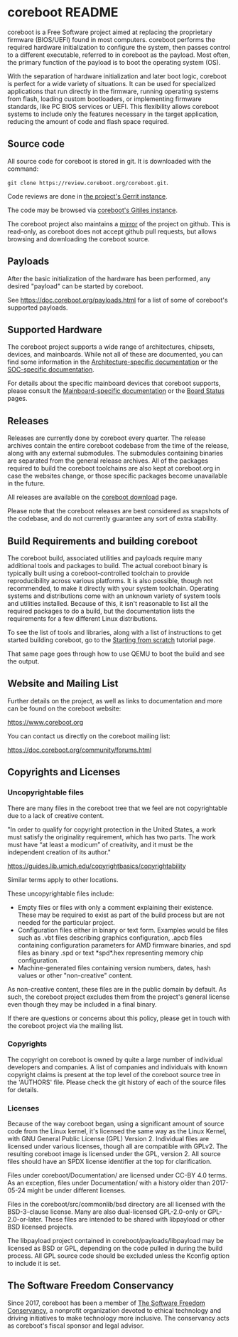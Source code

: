 coreboot README
===============

coreboot is a Free Software project aimed at replacing the proprietary
firmware (BIOS/UEFI) found in most computers. coreboot performs the
required hardware initialization to configure the system, then passes
control to a different executable, referred to in coreboot as the
payload. Most often, the primary function of the payload is to boot the
operating system (OS).

With the separation of hardware initialization and later boot logic,
coreboot is perfect for a wide variety of situations. It can be used
for specialized applications that run directly in the firmware, running
operating systems from flash, loading custom bootloaders, or
implementing firmware standards, like PC BIOS services or UEFI. This
flexibility allows coreboot systems to include only the features
necessary in the target application, reducing the amount of code and
flash space required.


Source code
-----------

All source code for coreboot is stored in git. It is downloaded with
the command:

`git clone https://review.coreboot.org/coreboot.git`.

Code reviews are done in [the project's Gerrit
instance](https://review.coreboot.org/).

The code may be browsed via [coreboot's Gitiles
instance](https://review.coreboot.org/plugins/gitiles/coreboot/+/refs/heads/master).

The coreboot project also maintains a
[mirror](https://github.com/coreboot/coreboot) of the project on github.
This is read-only, as coreboot does not accept github pull requests,
but allows browsing and downloading the coreboot source.

Payloads
--------

After the basic initialization of the hardware has been performed, any
desired "payload" can be started by coreboot.

See <https://doc.coreboot.org/payloads.html> for a list of some of
coreboot's supported payloads.


Supported Hardware
------------------

The coreboot project supports a wide range of architectures, chipsets,
devices, and mainboards. While not all of these are documented, you can
find some information in the [Architecture-specific
documentation](https://doc.coreboot.org/arch/index.html) or the
[SOC-specific documentation](https://doc.coreboot.org/soc/index.html).

For details about the specific mainboard devices that coreboot supports,
please consult the [Mainboard-specific
documentation](https://doc.coreboot.org/mainboard/index.html) or the
[Board Status](https://coreboot.org/status/board-status.html) pages.


Releases
--------

Releases are currently done by coreboot every quarter. The
release archives contain the entire coreboot codebase from the time of
the release, along with any external submodules. The submodules
containing binaries are separated from the general release archives. All
of the packages required to build the coreboot toolchains are also kept
at coreboot.org in case the websites change, or those specific packages
become unavailable in the future.

All releases are available on the [coreboot
download](https://coreboot.org/downloads.html) page.

Please note that the coreboot releases are best considered as snapshots
of the codebase, and do not currently guarantee any sort of extra
stability.

Build Requirements and building coreboot
----------------------------------------

The coreboot build, associated utilities and payloads require many
additional tools and packages to build. The actual coreboot binary is
typically built using a coreboot-controlled toolchain to provide
reproducibility across various platforms. It is also possible, though
not recommended, to make it directly with your system toolchain.
Operating systems and distributions come with an unknown variety of
system tools and utilities installed. Because of this, it isn't
reasonable to list all the required packages to do a build, but the
documentation lists the requirements for a few different Linux
distributions.

To see the list of tools and libraries, along with a list of
instructions to get started building coreboot, go to the [Starting from
scratch](https://doc.coreboot.org/tutorial/part1.html) tutorial page.

That same page goes through how to use QEMU to boot the build and see
the output.


Website and Mailing List
------------------------

Further details on the project, as well as links to documentation and
more can be found on the coreboot website:

  <https://www.coreboot.org>

You can contact us directly on the coreboot mailing list:

  <https://doc.coreboot.org/community/forums.html>



Copyrights and Licenses
---------------------


### Uncopyrightable files

There are many files in the coreboot tree that we feel are not
copyrightable due to a lack of creative content.

"In order to qualify for copyright protection in the United States, a
work must satisfy the originality requirement, which has two parts. The
work must have “at least a modicum” of creativity, and it must be the
independent creation of its author."

  <https://guides.lib.umich.edu/copyrightbasics/copyrightability>

Similar terms apply to other locations.

These uncopyrightable files include:

- Empty files or files with only a comment explaining their existence.
  These may be required to exist as part of the build process but are
  not needed for the particular project.
- Configuration files either in binary or text form. Examples would be
  files such as .vbt files describing graphics configuration, .apcb
  files containing configuration parameters for AMD firmware binaries,
  and spd files as binary .spd or text \*spd\*.hex representing memory
  chip configuration.
- Machine-generated files containing version numbers, dates, hash
  values or other "non-creative" content.

As non-creative content, these files are in the public domain by
default.  As such, the coreboot project excludes them from the project's
general license even though they may be included in a final binary.

If there are questions or concerns about this policy, please get in
touch with the coreboot project via the mailing list.


### Copyrights

The copyright on coreboot is owned by quite a large number of individual
developers and companies. A list of companies and individuals with known
copyright claims is present at the top level of the coreboot source tree
in the 'AUTHORS' file. Please check the git history of each of the
source files for details.


### Licenses

Because of the way coreboot began, using a significant amount of source
code from the Linux kernel, it's licensed the same way as the Linux
Kernel, with GNU General Public License (GPL) Version 2. Individual
files are licensed under various licenses, though all are compatible
with GPLv2. The resulting coreboot image is licensed under the GPL,
version 2. All source files should have an SPDX license identifier at
the top for clarification.

Files under coreboot/Documentation/ are licensed under CC-BY 4.0 terms.
As an exception, files under Documentation/ with a history older than
2017-05-24 might be under different licenses.

Files in the coreboot/src/commonlib/bsd directory are all licensed with
the BSD-3-clause license.  Many are also dual-licensed GPL-2.0-only or
GPL-2.0-or-later.  These files are intended to be shared with libpayload
or other BSD licensed projects.

The libpayload project contained in coreboot/payloads/libpayload may be
licensed as BSD or GPL, depending on the code pulled in during the build
process. All GPL source code should be excluded unless the Kconfig
option to include it is set.


The Software Freedom Conservancy
--------------------------------

Since 2017, coreboot has been a member of [The Software Freedom
Conservancy](https://sfconservancy.org/), a nonprofit organization
devoted to ethical technology and driving initiatives to make technology
more inclusive. The conservancy acts as coreboot's fiscal sponsor and
legal advisor.
